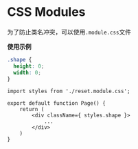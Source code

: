 # CSS Modules

为了防止类名冲突，可以使用`.module.css`文件



**使用示例**



```module.css
.shape {
  height: 0;
  width: 0;
}
```

```tsx
import styles from './reset.module.css';

export default function Page() {
    return (
        <div className={ styles.shape }>
        	...
        </div>
    )
}
```

